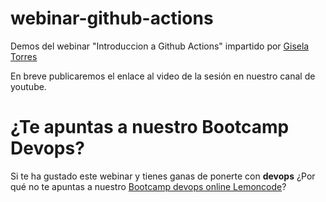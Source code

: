 # webinar-github-actions

Demos del webinar "Introduccion a Github Actions" impartido por [Gisela Torres](https://github.com/0GiS0)

En breve publicaremos el enlace al video de la sesión en nuestro canal de youtube.

# ¿Te apuntas a nuestro Bootcamp Devops?

Si te ha gustado este webinar y tienes ganas de ponerte con **devops**
¿Por qué no te apuntas a nuestro [Bootcamp devops online Lemoncode](https://lemoncode.net/bootcamp-devops#bootcamp-devops/inicio)? 


